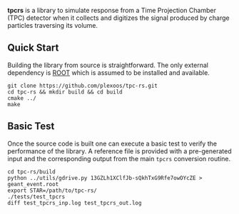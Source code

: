 **tpcrs** is a library to simulate response from a Time Projection Chamber (TPC)
detector when it collects and digitizes the signal produced by charge particles
traversing its volume.

## Quick Start

Building the library from source is straightforward. The only external
dependency is [ROOT](https://github.com/root-project/root) which is assumed to
be installed and available.

    git clone https://github.com/plexoos/tpc-rs.git
    cd tpc-rs && mkdir build && cd build
    cmake ../
    make

## Basic Test

Once the source code is built one can execute a basic test to verify the
performance of the library. A reference file is provided with a pre-generated
input and the corresponding output from the main `tpcrs` conversion routine.

    cd tpc-rs/build
    python ../utils/gdrive.py 13GZLh1XClfJb-sQkhTxG9Rfe7owOYcZE > geant_event.root
    export STAR=/path/to/tpc-rs/
    ./tests/test_tpcrs
    diff test_tpcrs_inp.log test_tpcrs_out.log
